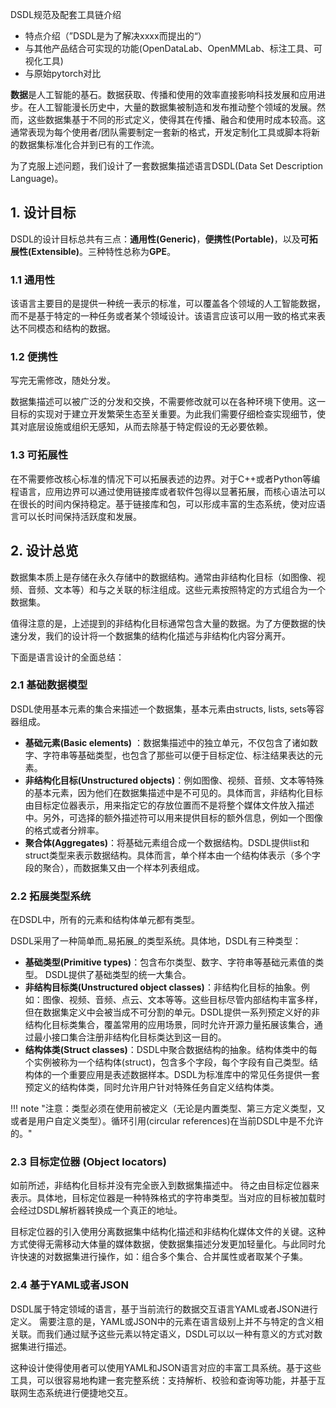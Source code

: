 DSDL规范及配套工具链介绍

* 特点介绍（”DSDL是为了解决xxxx而提出的“）
* 与其他产品结合可实现的功能(OpenDataLab、OpenMMLab、标注工具、可视化工具)
* 与原始pytorch对比



**数据**是人工智能的基石。数据获取、传播和使用的效率直接影响科技发展和应用进步。在人工智能漫长历史中，大量的数据集被制造和发布推动整个领域的发展。然而，这些数据集基于不同的形式定义，使得其在传播、融合和使用时成本较高。这通常表现为每个使用者/团队需要制定一套新的格式，开发定制化工具或脚本将新的数据集标准化合并到已有的工作流。

为了克服上述问题，我们设计了一套数据集描述语言DSDL(Data Set Description Language)。

## 1. 设计目标

DSDL的设计目标总共有三点：**通用性(Generic)**，**便携性(Portable)**，以及**可拓展性(Extensible)**。三种特性总称为**GPE**。

### 1.1 通用性

该语言主要目的是提供一种统一表示的标准，可以覆盖各个领域的人工智能数据，而不是基于特定的一种任务或者某个领域设计。该语言应该可以用一致的格式来表达不同模态和结构的数据。

### 1.2 便携性

写完无需修改，随处分发。

数据集描述可以被广泛的分发和交换，不需要修改就可以在各种环境下使用。这一目标的实现对于建立开发繁荣生态至关重要。为此我们需要仔细检查实现细节，使其对底层设施或组织无感知，从而去除基于特定假设的无必要依赖。

### 1.3 可拓展性

在不需要修改核心标准的情况下可以拓展表述的边界。对于C++或者Python等编程语言，应用边界可以通过使用链接库或者软件包得以显著拓展，而核心语法可以在很长的时间内保持稳定。基于链接库和包，可以形成丰富的生态系统，使对应语言可以长时间保持活跃度和发展。

## 2. 设计总览

数据集本质上是存储在永久存储中的数据结构。通常由非结构化目标（如图像、视频、音频、文本等）和与之关联的标注组成。这些元素按照特定的方式组合为一个数据集。

值得注意的是，上述提到的非结构化目标通常包含大量的数据。为了方便数据的快速分发，我们的设计将一个数据集的结构化描述与非结构化内容分离开。

下面是语言设计的全面总结：

### 2.1 基础数据模型

DSDL使用基本元素的集合来描述一个数据集，基本元素由structs, lists, sets等容器组成。

- **基础元素(Basic elements)** ：数据集描述中的独立单元，不仅包含了诸如数字、字符串等基础类型，也包含了那些可以便于目标定位、标注结果表达的元素。
- **非结构化目标(Unstructured objects)**：例如图像、视频、音频、文本等特殊的基本元素，因为他们在数据集描述中是不可见的。具体而言，非结构化目标由目标定位器表示，用来指定它的存放位置而不是将整个媒体文件放入描述中。另外，可选择的额外描述符可以用来提供目标的额外信息，例如一个图像的格式或者分辨率。
- **聚合体(Aggregates)**：将基础元素组合成一个数据结构。DSDL提供list和struct类型来表示数据结构。具体而言，单个样本由一个结构体表示（多个字段的聚合），而数据集又由一个样本列表组成。

### 2.2 拓展类型系统

在DSDL中，所有的元素和结构体单元都有类型。

DSDL采用了一种简单而_易拓展_的类型系统。具体地，DSDL有三种类型：

- **基础类型(Primitive types)**：包含布尔类型、数字、字符串等基础元素值的类型。 DSDL提供了基础类型的统一大集合。
- **非结构目标类(Unstructured object classes)**：非结构化目标的抽象。例如：图像、视频、音频、点云、文本等等。这些目标尽管内部结构丰富多样，但在数据集定义中会被当成不可分割的单元。DSDL提供一系列预定义好的非结构化目标类集合，覆盖常用的应用场景，同时允许开源力量拓展该集合，通过最小接口集合注册非结构化目标类达到这一目的。
- **结构体类(Struct classes)**：DSDL中聚合数据结构的抽象。结构体类中的每个实例被称为一个结构体(struct)，包含多个字段，每个字段有自己类型。结构体的一个重要应用是表述数据样本。DSDL为标准库中的常见任务提供一套预定义的结构体类，同时允许用户针对特殊任务自定义结构体类。

!!! note "注意：类型必须在使用前被定义（无论是内置类型、第三方定义类型，又或者是用户自定义类型）。循环引用(circular references)在当前DSDL中是不允许的。"

### 2.3 目标定位器 (Object locators)

如前所述，非结构化目标并没有完全嵌入到数据集描述中。 待之由目标定位器来表示。具体地，目标定位器是一种特殊格式的字符串类型。当对应的目标被加载时会经过DSDL解析器转换成一个真正的地址。

目标定位器的引入使用分离数据集中结构化描述和非结构化媒体文件的关键。这种方式使得无需移动大体量的媒体数据，使数据集描述分发更加轻量化。与此同时允许快速的对数据集进行操作，如：组合多个集合、合并属性或者取某个子集。

### 2.4 基于YAML或者JSON

DSDL属于特定领域的语言，基于当前流行的数据交互语言YAML或者JSON进行定义。 需要注意的是，YAML或JSON中的元素在语言级别上并不与特定的含义相关联。而我们通过赋予这些元素以特定语义，DSDL可以以一种有意义的方式对数据集进行描述。

这种设计使得使用者可以使用YAML和JSON语言对应的丰富工具系统。基于这些工具，可以很容易地构建一套完整系统：支持解析、校验和查询等功能，并基于互联网生态系统进行便捷地交互。
